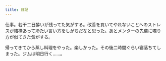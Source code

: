 ```yaml
---
title: 日記
---
```


仕事。若干二日酔いが残ってた気がする。改善を貫いてやれないことへのストレスが結構あって冷たい言い方をしがちだなと思った。あとメンターの先輩に喋り方が似てきた気がする。

帰ってきてから蒸し料理をやった。楽しかった。その後二時間ぐらい寝落ちてしまった。ジムは明日行く……。
